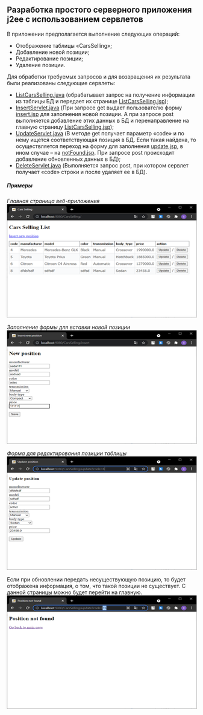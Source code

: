 ## Разработка простого серверного приложения j2ee с использованием сервлетов  
  
В приложении предполагается выполнение следующих операций:  
* Отображение таблицы «CarsSelling»;
* Добавление новой позиции;
* Редактирование позиции;
* Удаление позиции.  
  

Для обработки требуемых запросов и для возвращения их результата были реализованы следующие сервлеты:  
* [ListCarsSelling.java](https://github.com/1i10/Server-application-development/blob/master/CarsSelling/src/main/java/servlet/ListCarsSelling.java) (обрабатывает запрос на получение информации из таблицы БД и передает их странице [ListCarsSelling.jsp](https://github.com/1i10/Server-application-development/blob/master/CarsSelling/src/main/webapp/ListCarsSelling.jsp));
* [InsertServlet.java](https://github.com/1i10/Server-application-development/blob/master/CarsSelling/src/main/java/servlet/InsertServlet.java) (При запросе get выдает пользователю форму [insert.jsp](https://github.com/1i10/Server-application-development/blob/master/CarsSelling/src/main/webapp/insert.jsp) для заполнения новой позиции. А при запросе post выполняется добавление этих данных в БД и перенаправление на главную страницу [ListCarsSelling.jsp](https://github.com/1i10/Server-application-development/blob/master/CarsSelling/src/main/webapp/ListCarsSelling.jsp));
* [UpdateServlet.java](https://github.com/1i10/Server-application-development/blob/master/CarsSelling/src/main/java/servlet/UpdateServlet.java) (В методе get получает параметр «code» и по нему ищется соответствующая позиция в БД. Если такая найдена, то осуществляется переход на форму для заполнения [update.jsp](https://github.com/1i10/Server-application-development/blob/master/CarsSelling/src/main/webapp/update.jsp), в ином случае – на [notFound.jsp](https://github.com/1i10/Server-application-development/blob/master/CarsSelling/src/main/webapp/notFound.jsp). При запросе post происходит добавление обновленных данных в БД);
* [DeleteServlet.java](https://github.com/1i10/Server-application-development/blob/master/CarsSelling/src/main/java/servlet/DeleteServlet.java) (Выполняется запрос post, при котором сервлет получает «code» строки и после удаляет ее в БД).  
  

##### Примеры  
  
*Главная страница веб-приложения*    
<img src="https://github.com/1i10/Server-application-development/blob/master/Examples/CarsSelling1.png" width="600" height="300" />  
  
*Заполнение формы для вставки новой позиции*  
<img src="https://github.com/1i10/Server-application-development/blob/master/Examples/CarsSelling2.png" width="600" height="300" />  
  
*Форма для редактирования позиции таблицы*  
<img src="https://github.com/1i10/Server-application-development/blob/master/Examples/CarsSelling3.png" width="600" height="300" />   
  
Если при обновлении передать несуществующую позицию, то будет отображена информация, о том, что такой позиции не существует. С данной страницы можно будет перейти на главную.  
<img src="https://github.com/1i10/Server-application-development/blob/master/Examples/CarsSelling4.png" width="600" height="300" />


